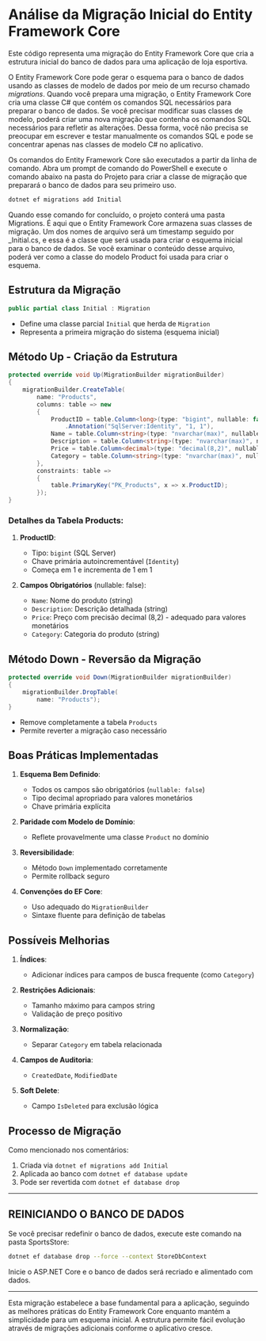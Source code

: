 # Análise da Migração Inicial do Entity Framework Core

Este código representa uma migração do Entity Framework Core que cria a estrutura inicial do banco de dados para uma aplicação de loja esportiva. 

O Entity Framework Core pode gerar o esquema para o banco de dados usando as classes de modelo de dados por meio de um recurso chamado _migrations_. Quando você prepara uma migração, o Entity Framework Core cria uma classe C# que contém os comandos SQL necessários para preparar o banco de dados. Se você precisar modificar suas classes de modelo, poderá criar uma nova migração que contenha os comandos SQL necessários para refletir as alterações. Dessa forma, você não precisa se preocupar em escrever e testar manualmente os comandos SQL e pode se concentrar apenas nas classes de modelo C# no aplicativo.

Os comandos do Entity Framework Core são executados a partir da linha de comando. Abra um prompt de comando do PowerShell e execute o comando abaixo na pasta do Projeto para criar a classe de migração que preparará o banco de dados para seu primeiro uso.

```bash
dotnet ef migrations add Initial
```

Quando esse comando for concluído, o projeto conterá uma pasta Migrations. É aqui que o Entity Framework Core armazena suas classes de migração. Um dos nomes de arquivo será um timestamp seguido por _Initial.cs, e essa é a classe que será usada para criar o esquema inicial para o banco de dados. Se você examinar o conteúdo desse arquivo, poderá ver como a classe do modelo Product foi usada para criar o esquema.

## Estrutura da Migração

```csharp
public partial class Initial : Migration
```
- Define uma classe parcial `Initial` que herda de `Migration`
- Representa a primeira migração do sistema (esquema inicial)

## Método Up - Criação da Estrutura
```csharp
protected override void Up(MigrationBuilder migrationBuilder)
{
    migrationBuilder.CreateTable(
        name: "Products",
        columns: table => new
        {
            ProductID = table.Column<long>(type: "bigint", nullable: false)
                .Annotation("SqlServer:Identity", "1, 1"),
            Name = table.Column<string>(type: "nvarchar(max)", nullable: false),
            Description = table.Column<string>(type: "nvarchar(max)", nullable: false),
            Price = table.Column<decimal>(type: "decimal(8,2)", nullable: false),
            Category = table.Column<string>(type: "nvarchar(max)", nullable: false)
        },
        constraints: table =>
        {
            table.PrimaryKey("PK_Products", x => x.ProductID);
        });
}
```

### Detalhes da Tabela Products:
1. **ProductID**:
   - Tipo: `bigint` (SQL Server)
   - Chave primária autoincrementável (`Identity`)
   - Começa em 1 e incrementa de 1 em 1

2. **Campos Obrigatórios** (nullable: false):
   - `Name`: Nome do produto (string)
   - `Description`: Descrição detalhada (string)
   - `Price`: Preço com precisão decimal (8,2) - adequado para valores monetários
   - `Category`: Categoria do produto (string)

## Método Down - Reversão da Migração
```csharp
protected override void Down(MigrationBuilder migrationBuilder)
{
    migrationBuilder.DropTable(
        name: "Products");
}
```
- Remove completamente a tabela `Products`
- Permite reverter a migração caso necessário

## Boas Práticas Implementadas

1. **Esquema Bem Definido**:
   - Todos os campos são obrigatórios (`nullable: false`)
   - Tipo decimal apropriado para valores monetários
   - Chave primária explícita

2. **Paridade com Modelo de Domínio**:
   - Reflete provavelmente uma classe `Product` no domínio

3. **Reversibilidade**:
   - Método `Down` implementado corretamente
   - Permite rollback seguro

4. **Convenções do EF Core**:
   - Uso adequado do `MigrationBuilder`
   - Sintaxe fluente para definição de tabelas

## Possíveis Melhorias

1. **Índices**:
   - Adicionar índices para campos de busca frequente (como `Category`)

2. **Restrições Adicionais**:
   - Tamanho máximo para campos string
   - Validação de preço positivo

3. **Normalização**:
   - Separar `Category` em tabela relacionada

4. **Campos de Auditoria**:
   - `CreatedDate`, `ModifiedDate`

5. **Soft Delete**:
   - Campo `IsDeleted` para exclusão lógica

## Processo de Migração

Como mencionado nos comentários:
1. Criada via `dotnet ef migrations add Initial`
2. Aplicada ao banco com `dotnet ef database update`
3. Pode ser revertida com `dotnet ef database drop`

---

## REINICIANDO O BANCO DE DADOS

Se você precisar redefinir o banco de dados, execute este comando na pasta SportsStore:

```bash
dotnet ef database drop --force --context StoreDbContext
```

Inicie o ASP.NET Core e o banco de dados será recriado e alimentado com dados.

---

Esta migração estabelece a base fundamental para a aplicação, seguindo as melhores práticas do Entity Framework Core enquanto mantém a simplicidade para um esquema inicial. A estrutura permite fácil evolução através de migrações adicionais conforme o aplicativo cresce.